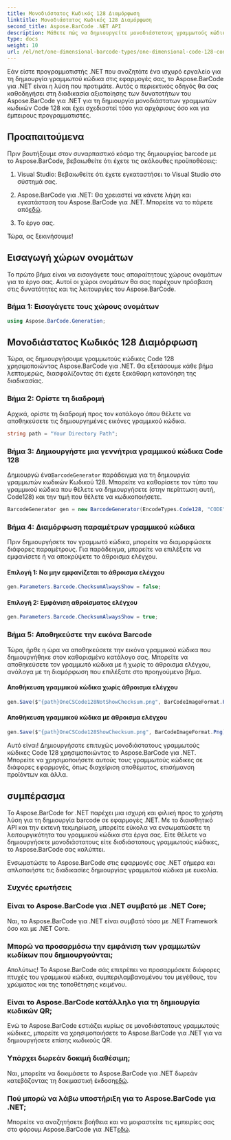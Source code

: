 ```yaml
---
title: Μονοδιάστατος Κωδικός 128 Διαμόρφωση
linktitle: Μονοδιάστατος Κωδικός 128 Διαμόρφωση
second_title: Aspose.BarCode .NET API
description: Μάθετε πώς να δημιουργείτε μονοδιάστατους γραμμωτούς κώδικες Code 128 στο .NET χρησιμοποιώντας το Aspose.BarCode. Ακολουθήστε τον βήμα προς βήμα οδηγό μας για απρόσκοπτη ενσωμάτωση γραμμωτού κώδικα.
type: docs
weight: 10
url: /el/net/one-dimensional-barcode-types/one-dimensional-code-128-configuration/
---
```


Εάν είστε προγραμματιστής .NET που αναζητάτε ένα ισχυρό εργαλείο για τη δημιουργία γραμμωτού κώδικα στις εφαρμογές σας, το Aspose.BarCode για .NET είναι η λύση που προτιμάτε. Αυτός ο περιεκτικός οδηγός θα σας καθοδηγήσει στη διαδικασία αξιοποίησης των δυνατοτήτων του Aspose.BarCode για .NET για τη δημιουργία μονοδιάστατων γραμμωτών κωδικών Code 128 και έχει σχεδιαστεί τόσο για αρχάριους όσο και για έμπειρους προγραμματιστές. 

## Προαπαιτούμενα

Πριν βουτήξουμε στον συναρπαστικό κόσμο της δημιουργίας barcode με το Aspose.BarCode, βεβαιωθείτε ότι έχετε τις ακόλουθες προϋποθέσεις:

1. Visual Studio: Βεβαιωθείτε ότι έχετε εγκαταστήσει το Visual Studio στο σύστημά σας.

2.  Aspose.BarCode για .NET: Θα χρειαστεί να κάνετε λήψη και εγκατάσταση του Aspose.BarCode για .NET. Μπορείτε να το πάρετε από[εδώ](https://releases.aspose.com/barcode/net/).

3. Το έργο σας.

Τώρα, ας ξεκινήσουμε!

## Εισαγωγή χώρων ονομάτων

Το πρώτο βήμα είναι να εισαγάγετε τους απαραίτητους χώρους ονομάτων για το έργο σας. Αυτοί οι χώροι ονομάτων θα σας παρέχουν πρόσβαση στις δυνατότητες και τις λειτουργίες του Aspose.BarCode.

### Βήμα 1: Εισαγάγετε τους χώρους ονομάτων

```csharp
using Aspose.BarCode.Generation;
```

## Μονοδιάστατος Κωδικός 128 Διαμόρφωση

Τώρα, ας δημιουργήσουμε γραμμωτούς κώδικες Code 128 χρησιμοποιώντας Aspose.BarCode για .NET. Θα εξετάσουμε κάθε βήμα λεπτομερώς, διασφαλίζοντας ότι έχετε ξεκάθαρη κατανόηση της διαδικασίας.

### Βήμα 2: Ορίστε τη διαδρομή

Αρχικά, ορίστε τη διαδρομή προς τον κατάλογο όπου θέλετε να αποθηκεύσετε τις δημιουργημένες εικόνες γραμμικού κώδικα.

```csharp
string path = "Your Directory Path";
```

### Βήμα 3: Δημιουργήστε μια γεννήτρια γραμμικού κώδικα Code 128

 Δημιουργώ ένα`BarcodeGenerator` παράδειγμα για τη δημιουργία γραμμωτών κωδικών Κωδικού 128. Μπορείτε να καθορίσετε τον τύπο του γραμμικού κώδικα που θέλετε να δημιουργήσετε (στην περίπτωση αυτή, Code128) και την τιμή που θέλετε να κωδικοποιήσετε.

```csharp
BarcodeGenerator gen = new BarcodeGenerator(EncodeTypes.Code128, "CODE");
```

### Βήμα 4: Διαμόρφωση παραμέτρων γραμμικού κώδικα

Πριν δημιουργήσετε τον γραμμωτό κώδικα, μπορείτε να διαμορφώσετε διάφορες παραμέτρους. Για παράδειγμα, μπορείτε να επιλέξετε να εμφανίσετε ή να αποκρύψετε το άθροισμα ελέγχου.

#### Επιλογή 1: Να μην εμφανίζεται το άθροισμα ελέγχου

```csharp
gen.Parameters.Barcode.ChecksumAlwaysShow = false;
```

#### Επιλογή 2: Εμφάνιση αθροίσματος ελέγχου

```csharp
gen.Parameters.Barcode.ChecksumAlwaysShow = true;
```

### Βήμα 5: Αποθηκεύστε την εικόνα Barcode

Τώρα, ήρθε η ώρα να αποθηκεύσετε την εικόνα γραμμικού κώδικα που δημιουργήθηκε στον καθορισμένο κατάλογο σας. Μπορείτε να αποθηκεύσετε τον γραμμωτό κώδικα με ή χωρίς το άθροισμα ελέγχου, ανάλογα με τη διαμόρφωση που επιλέξατε στο προηγούμενο βήμα.

#### Αποθήκευση γραμμικού κώδικα χωρίς άθροισμα ελέγχου

```csharp
gen.Save($"{path}OneCSCode128NotShowChecksum.png", BarCodeImageFormat.Png);
```

#### Αποθήκευση γραμμικού κώδικα με άθροισμα ελέγχου

```csharp
gen.Save($"{path}OneCSCode128ShowChecksum.png", BarCodeImageFormat.Png);
```

Αυτό είναι! Δημιουργήσατε επιτυχώς μονοδιάστατους γραμμωτούς κώδικες Code 128 χρησιμοποιώντας το Aspose.BarCode για .NET. Μπορείτε να χρησιμοποιήσετε αυτούς τους γραμμωτούς κώδικες σε διάφορες εφαρμογές, όπως διαχείριση αποθέματος, επισήμανση προϊόντων και άλλα.

## συμπέρασμα

Το Aspose.BarCode for .NET παρέχει μια ισχυρή και φιλική προς το χρήστη λύση για τη δημιουργία barcode σε εφαρμογές .NET. Με το διαισθητικό API και την εκτενή τεκμηρίωση, μπορείτε εύκολα να ενσωματώσετε τη λειτουργικότητα του γραμμικού κώδικα στα έργα σας. Είτε θέλετε να δημιουργήσετε μονοδιάστατους είτε δισδιάστατους γραμμωτούς κώδικες, το Aspose.BarCode σας καλύπτει.

Ενσωματώστε το Aspose.BarCode στις εφαρμογές σας .NET σήμερα και απλοποιήστε τις διαδικασίες δημιουργίας γραμμωτού κώδικα με ευκολία.

### Συχνές ερωτήσεις

### Είναι το Aspose.BarCode για .NET συμβατό με .NET Core;
Ναι, το Aspose.BarCode για .NET είναι συμβατό τόσο με .NET Framework όσο και με .NET Core.

### Μπορώ να προσαρμόσω την εμφάνιση των γραμμωτών κωδίκων που δημιουργούνται;
Απολύτως! Το Aspose.BarCode σάς επιτρέπει να προσαρμόσετε διάφορες πτυχές του γραμμικού κώδικα, συμπεριλαμβανομένου του μεγέθους, του χρώματος και της τοποθέτησης κειμένου.

### Είναι το Aspose.BarCode κατάλληλο για τη δημιουργία κωδικών QR;
Ενώ το Aspose.BarCode εστιάζει κυρίως σε μονοδιάστατους γραμμωτούς κώδικες, μπορείτε να χρησιμοποιήσετε το Aspose.BarCode για .NET για να δημιουργήσετε επίσης κωδικούς QR.

### Υπάρχει δωρεάν δοκιμή διαθέσιμη;
 Ναι, μπορείτε να δοκιμάσετε το Aspose.BarCode για .NET δωρεάν κατεβάζοντας τη δοκιμαστική έκδοση[εδώ](https://releases.aspose.com/).

### Πού μπορώ να λάβω υποστήριξη για το Aspose.BarCode για .NET;
 Μπορείτε να αναζητήσετε βοήθεια και να μοιραστείτε τις εμπειρίες σας στο φόρουμ Aspose.BarCode για .NET[εδώ](https://forum.aspose.com/c/barcode/13).
